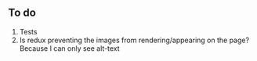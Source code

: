 ## To do

1. Tests
2. Is redux preventing the images from rendering/appearing on the page? Because I can only see alt-text
